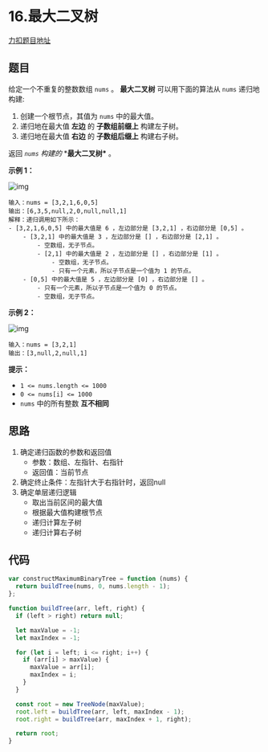 # 16.最大二叉树

[力扣题目地址](https://leetcode.cn/problems/maximum-binary-tree/)

## 题目

给定一个不重复的整数数组 `nums` 。 **最大二叉树** 可以用下面的算法从 `nums` 递归地构建:

1. 创建一个根节点，其值为 `nums` 中的最大值。
2. 递归地在最大值 **左边** 的 **子数组前缀上** 构建左子树。
3. 递归地在最大值 **右边** 的 **子数组后缀上** 构建右子树。

返回 *`nums` 构建的* ***最大二叉树\*** 。

 

**示例 1：**

![img](https://assets.leetcode.com/uploads/2020/12/24/tree1.jpg)

```
输入：nums = [3,2,1,6,0,5]
输出：[6,3,5,null,2,0,null,null,1]
解释：递归调用如下所示：
- [3,2,1,6,0,5] 中的最大值是 6 ，左边部分是 [3,2,1] ，右边部分是 [0,5] 。
    - [3,2,1] 中的最大值是 3 ，左边部分是 [] ，右边部分是 [2,1] 。
        - 空数组，无子节点。
        - [2,1] 中的最大值是 2 ，左边部分是 [] ，右边部分是 [1] 。
            - 空数组，无子节点。
            - 只有一个元素，所以子节点是一个值为 1 的节点。
    - [0,5] 中的最大值是 5 ，左边部分是 [0] ，右边部分是 [] 。
        - 只有一个元素，所以子节点是一个值为 0 的节点。
        - 空数组，无子节点。
```

**示例 2：**

![img](https://assets.leetcode.com/uploads/2020/12/24/tree2.jpg)

```
输入：nums = [3,2,1]
输出：[3,null,2,null,1]
```

 

**提示：**

- `1 <= nums.length <= 1000`
- `0 <= nums[i] <= 1000`
- `nums` 中的所有整数 **互不相同**

## 思路

1. 确定递归函数的参数和返回值
   - 参数：数组、左指针、右指针
   - 返回值：当前节点
2. 确定终止条件：左指针大于右指针时，返回null
3. 确定单层递归逻辑
   - 取出当前区间的最大值
   - 根据最大值构建根节点
   - 递归计算左子树
   - 递归计算右子树

## 代码

~~~js
var constructMaximumBinaryTree = function (nums) {
  return buildTree(nums, 0, nums.length - 1);
};

function buildTree(arr, left, right) {
  if (left > right) return null;

  let maxValue = -1;
  let maxIndex = -1;

  for (let i = left; i <= right; i++) {
    if (arr[i] > maxValue) {
      maxValue = arr[i];
      maxIndex = i;
    }
  }

  const root = new TreeNode(maxValue);
  root.left = buildTree(arr, left, maxIndex - 1);
  root.right = buildTree(arr, maxIndex + 1, right);

  return root;
}
~~~


